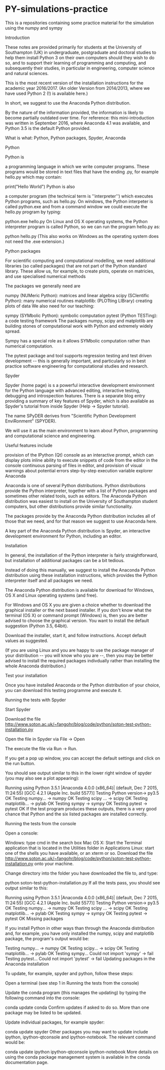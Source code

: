 # PY-simulations-practice
This is a repositories containing some practice material for the simulation using the numpy and sympy

Introduction

These notes are provided primarily for students at the University of Southampton (UK) in undergraduate, postgraduate and doctoral studies to help them install Python 3 on their own computers should they wish to do so, and to support their learning of programming and computing, and subsequently their studies, in particular in engineering, computer science and natural sciences.

This is the most recent version of the installation instructions for the academic year 2016/2017. (An older Version from 2014/2013, where we have used Python 2 (!) is available here.)

In short, we suggest to use the Anaconda Python distribution.

By the nature of the information provided, the information is likely to become partially outdated over time. For reference: this mini-introduction was written in September 2016, where Anaconda 4.1 was available, and Python 3.5 is the default Python provided.

What is what: Python, Python packages, Spyder, Anaconda

Python

Python is

a programming language in which we write computer programs. These programs would be stored in text files that have the ending .py, for example hello.py which may contain:

print("Hello World")
Python is also

a computer program (the technical term is ''interpreter'') which executes Python programs, such as hello.py. On windows, the Python interpeter is called python.exe and from a command window we could execute the hello.py program by typing:

python.exe hello.py
On Linux and OS X operating systems, the Python interpreter program is called Python, so we can run the program hello.py as:

python hello.py
(This also works on Windows as the operating system does not need the .exe extension.)

Python packages

For scientific computing and computational modelling, we need additional libraries (so called packages) that are not part of the Python standard library. These allow us, for example, to create plots, operate on matricies, and use specialised numerical methods

The packages we generally need are

numpy (NUMeric Python): matrices and linear algebra
scipy (SCIentific Python): many numerical routines
matplotlib: (PLOTting LIBrary) creating plots of data
We also need for our teaching:

sympy (SYMbolic Python): symbolic computation
pytest (Python TESTing): a code testing framework
The packages numpy, scipy and matplotlib are building stones of computational work with Python and extremely widely spread.

Sympy has a special role as it allows SYMbolic computation rather than numerical computation.

The pytest package and tool supports regression testing and test driven development -- this is generally important, and particularly so in best practice software engineering for computational studies and research.

Spyder

Spyder (home page) is s a powerful interactive development environment for the Python language with advanced editing, interactive testing, debugging and introspection features. There is a separate blog entry providing a summary of key features of Spyder, which is also available as Spyder's tutorial from inside Spyder (Help -> Spyder tutorial).

The name SPyDER derives from "Scientific Python Development EnviRonment" (SPYDER).

We will use it as the main environment to learn about Python, programming and computational science and engineering.

Useful features include

provision of the IPython (Qt) console as an interactive prompt, which can display plots inline
ability to execute snippets of code from the editor in the console
continuous parsing of files in editor, and provision of visual warnings about potential errors
step-by-step execution
variable explorer
Anaconda

Anaconda is one of several Python distributions. Python distributions provide the Python interpreter, together with a list of Python packages and sometimes other related tools, such as editors. The Anaconda Python distribution was easiest to install on the University of Southampton student computers, but other distributions provide similar functionality.

The packages provide by the Anaconda Python distribution includes all of those that we need, and for that reason we suggest to use Anaconda here.

A key part of the Anaconda Python distribution is Spyder, an interactive development environment for Python, including an editor.

Installation

In general, the installation of the Python interpreter is fairly straightforward, but installation of additional packages can be a bit tedious.

Instead of doing this manually, we suggest to install the Anaconda Python distribution using these installation instructions, which provides the Python interpreter itself and all packages we need.

The Anaconda Python distribution is available for download for Windows, OS X and Linux operating systems (and free).

For Windows and OS X you are given a choice whether to download the graphical installer or the next based installer. If you don't know what the terminal (OS X) or command prompt (Windows) is, then you are better advised to choose the graphical version. You want to install the default suggestion (Python 3.5, 64bit).

Download the installer, start it, and follow instructions. Accept default values as suggested.

(If you are using Linux and you are happy to use the package manager of your distribution -- you will know who you are --, then you may be better advised to install the required packages indivdually rather than installing the whole Anaconda distribution.)

Test your installation

Once you have installed Anaconda or the Python distribution of your choice, you can download this testing programme and execute it.

Running the tests with Spyder

Start Spyder

Download the file http://www.soton.ac.uk/~fangohr/blog/code/python/soton-test-python-installation.py

Open the file in Spyder via File -> Open

The execute the file via Run -> Run.

If you get a pop up window, you can accept the default settings and click on the run button.

You should see output similar to this in the lower right window of spyder (you may also see a plot appearing):

Running using Python 3.5.1 |Anaconda 4.0.0 (x86_64)| (default, Dec  7 2015, 11:24:55)
[GCC 4.2.1 (Apple Inc. build 5577)]
Testing Python version-> py3.5 OK
Testing numpy...      -> numpy OK
Testing scipy ...     -> scipy OK
Testing matplotlib... -> pylab OK
Testing sympy         -> sympy OK
Testing pytest        -> pytest OK
If the test program produces these outputs, there is a very good chance that Python and the six listed packages are installed correctly.

Running the tests from the console

Open a console:

Windows: type cmd in the search box
Mac OS X: Start the Terminal application that is located in the Utilities folder in Applications
Linux: start one of the shells you have available, or an xterm or so.
Download the file http://www.soton.ac.uk/~fangohr/blog/code/python/soton-test-python-installation.py onto your machine.

Change directory into the folder you have downloaded the file to, and type:

python soton-test-python-installation.py
If all the tests pass, you should see output similar to this:

Running using Python 3.5.1 |Anaconda 4.0.0 (x86_64)| (default, Dec  7 2015, 11:24:55)
[GCC 4.2.1 (Apple Inc. build 5577)]
Testing Python version-> py3.5 OK
Testing numpy...      -> numpy OK
Testing scipy ...     -> scipy OK
Testing matplotlib... -> pylab OK
Testing sympy         -> sympy OK
Testing pytest        -> pytest OK
Missing packages

If you install Python in other ways than through the Anaconda distribution and, for example, you have only installed the numpy, scipy and matplotlib package, the program's output would be:

Testing numpy...      -> numpy OK
Testing scipy...      -> scipy OK
Testing matplotlib... -> pylab OK
Testing sympy...      Could not import 'sympy' -> fail
Testing pytest...     Could not import 'pytest' -> fail
Updating packages in the Anaconda installation

To update, for example, spyder and python, follow these steps:

Open a terminal (see step 1 in Running the tests from the console)

Update the conda program (this manages the updating) by typing the following command into the console:

conda update conda
Confirm updates if asked to do so. More than one package may be listed to be updated.

Update individual packages, for example spyder:

conda update spyder
Other packages you may want to update include ipython, ipython-qtconsole and ipython-notebook. The relevant command would be:

conda update ipython ipython-qtconsole ipython-notebook
More details on using the conda package management system is available in the conda documentation page.

